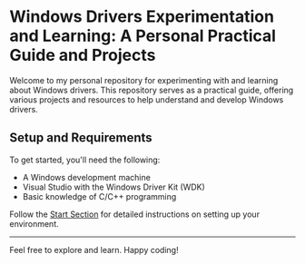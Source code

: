 # Windows Drivers Experimentation and Learning: A Personal Practical Guide and Projects

Welcome to my personal repository for experimenting with and learning about Windows drivers. This repository serves as a practical guide, offering various projects and resources to help understand and develop Windows drivers.

## Setup and Requirements

To get started, you'll need the following:

- A Windows development machine
- Visual Studio with the Windows Driver Kit (WDK)
- Basic knowledge of C/C++ programming

Follow the [Start Section](https://learn.microsoft.com/en-us/windows-hardware/drivers/gettingstarted/) for detailed instructions on setting up your environment.

---

Feel free to explore and learn. Happy coding!